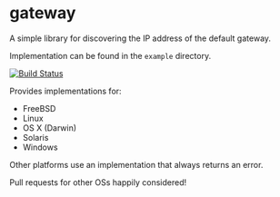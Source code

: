 # gateway

A simple library for discovering the IP address of the default gateway.

Implementation can be found in the `example` directory.

[![Build Status](https://travis-ci.org/jackpal/gateway.svg)](https://travis-ci.org/jackpal/gateway)

Provides implementations for:

+ FreeBSD
+ Linux
+ OS X (Darwin)
+ Solaris
+ Windows

Other platforms use an implementation that always returns an error.

Pull requests for other OSs happily considered!
